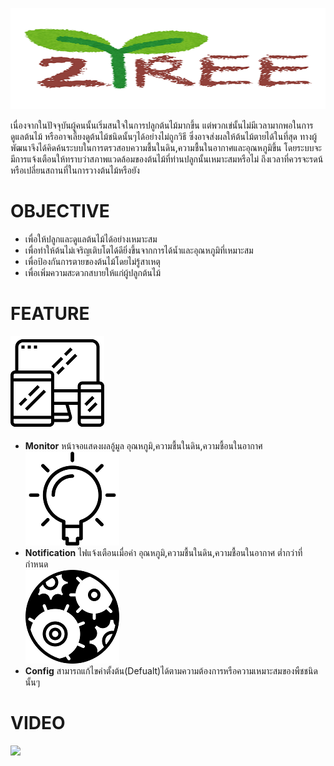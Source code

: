 ![](pic/logo.png)

เนื่องจากในปัจจุบันผู้คนนั้นเริ่มสนใจในการปลูกต้นไม้มากขึ้น แต่พวกเข่นั้นไม่มีเวลามากพอในการดูแลต้นไม้ หรืออาจเลี้ยงดูต้นไม้ชนิดนั้นๆได้อย่างไม่ถูกวิธี ซึ่งอาจส่งผลให้ต้นไม้ตายได้ในที่สุด ทางผู้พัฒนาจึงได้คิดค้นระบบในการตรวสอบความชื้นในดิน,ความชื้นในอากาศและอุณหภูมิขึ้น โดยระบบจะมีการแจ้งเตือนให้ทราบว่าสภาพแวดล้อมของต้นไม้ที่ท่านปลูกนั้นเหมาะสมหรือไม่ ถึงเวลาที่ควรจะรดน้หรือเปลี่ยนสถานที่ในการวางต้นไม้หรือยัง

# OBJECTIVE
* เพื่อให้ปลูกและดูแลต้นไม้ได้อย่างเหมาะสม
* เพื่อทำให้ต้นไม่เจริญเติบโตได้ดียิ่งขึ้นจากการได้น้ำและอุณหภูมิที่เหมาะสม
* เพื่อป้องกันการตายของต้นไม้โดยไม่รู้สาเหตุ
* เพื่อเพิ่มความสะดวกสบายให้แก่ผู้ปลูกต้นไม้

# FEATURE
![](pic/monitor.png)<br>
* **Monitor** หน้าจอแสดงผลอู้มูล อุณหภูมิ,ความชื้นในดิน,ความชื้อนในอากาศ<br>
![](pic/led.png)<br>
* **Notification** ไฟแจ้งเตือนเมื่อค่า อุณหภูมิ,ความชื้นในดิน,ความชื้อนในอากาศ ต่ำกว่าที่กำหนด<br>
![](pic/setting.png)<br>
* **Config** สามารถแก้ไขค่าตั้งต้น(Defualt)ได้ตามความต้องการหรือความเหมาะสมของพืชชนิดนั้นๆ

# VIDEO
[![](http://img.youtube.com/vi/Y6tyOtf3XGs/0.jpg)](http://www.youtube.com/watch?v=Y6tyOtf3XGs "COMPUTER PROGRAMMING Mini Project : ToTree")
